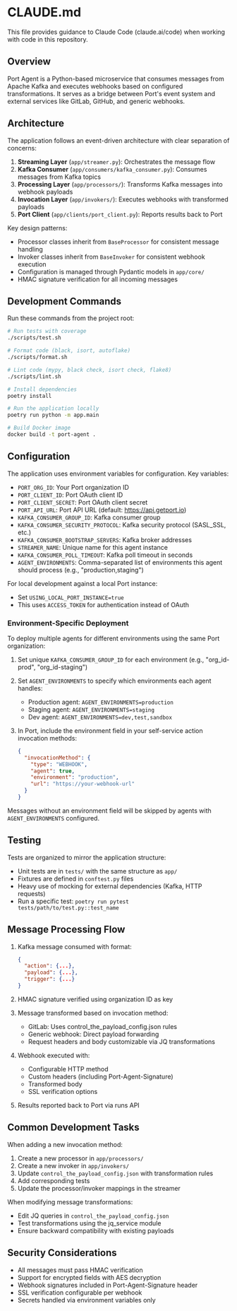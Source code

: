 # CLAUDE.md

This file provides guidance to Claude Code (claude.ai/code) when working with code in this repository.

## Overview

Port Agent is a Python-based microservice that consumes messages from Apache Kafka and executes webhooks based on configured transformations. It serves as a bridge between Port's event system and external services like GitLab, GitHub, and generic webhooks.

## Architecture

The application follows an event-driven architecture with clear separation of concerns:

1. **Streaming Layer** (`app/streamer.py`): Orchestrates the message flow
2. **Kafka Consumer** (`app/consumers/kafka_consumer.py`): Consumes messages from Kafka topics
3. **Processing Layer** (`app/processors/`): Transforms Kafka messages into webhook payloads
4. **Invocation Layer** (`app/invokers/`): Executes webhooks with transformed payloads
5. **Port Client** (`app/clients/port_client.py`): Reports results back to Port

Key design patterns:
- Processor classes inherit from `BaseProcessor` for consistent message handling
- Invoker classes inherit from `BaseInvoker` for consistent webhook execution
- Configuration is managed through Pydantic models in `app/core/`
- HMAC signature verification for all incoming messages

## Development Commands

Run these commands from the project root:

```bash
# Run tests with coverage
./scripts/test.sh

# Format code (black, isort, autoflake)
./scripts/format.sh

# Lint code (mypy, black check, isort check, flake8)
./scripts/lint.sh

# Install dependencies
poetry install

# Run the application locally
poetry run python -m app.main

# Build Docker image
docker build -t port-agent .
```

## Configuration

The application uses environment variables for configuration. Key variables:

- `PORT_ORG_ID`: Your Port organization ID
- `PORT_CLIENT_ID`: Port OAuth client ID  
- `PORT_CLIENT_SECRET`: Port OAuth client secret
- `PORT_API_URL`: Port API URL (default: https://api.getport.io)
- `KAFKA_CONSUMER_GROUP_ID`: Kafka consumer group
- `KAFKA_CONSUMER_SECURITY_PROTOCOL`: Kafka security protocol (SASL_SSL, etc.)
- `KAFKA_CONSUMER_BOOTSTRAP_SERVERS`: Kafka broker addresses
- `STREAMER_NAME`: Unique name for this agent instance
- `KAFKA_CONSUMER_POLL_TIMEOUT`: Kafka poll timeout in seconds
- `AGENT_ENVIRONMENTS`: Comma-separated list of environments this agent should process (e.g., "production,staging")

For local development against a local Port instance:
- Set `USING_LOCAL_PORT_INSTANCE=true`
- This uses `ACCESS_TOKEN` for authentication instead of OAuth

### Environment-Specific Deployment

To deploy multiple agents for different environments using the same Port organization:

1. Set unique `KAFKA_CONSUMER_GROUP_ID` for each environment (e.g., "org_id-prod", "org_id-staging")
2. Set `AGENT_ENVIRONMENTS` to specify which environments each agent handles:
   - Production agent: `AGENT_ENVIRONMENTS=production`
   - Staging agent: `AGENT_ENVIRONMENTS=staging`
   - Dev agent: `AGENT_ENVIRONMENTS=dev,test,sandbox`

3. In Port, include the environment field in your self-service action invocation methods:
   ```json
   {
     "invocationMethod": {
       "type": "WEBHOOK",
       "agent": true,
       "environment": "production",
       "url": "https://your-webhook-url"
     }
   }
   ```

Messages without an environment field will be skipped by agents with `AGENT_ENVIRONMENTS` configured.

## Testing

Tests are organized to mirror the application structure:
- Unit tests are in `tests/` with the same structure as `app/`
- Fixtures are defined in `conftest.py` files
- Heavy use of mocking for external dependencies (Kafka, HTTP requests)
- Run a specific test: `poetry run pytest tests/path/to/test.py::test_name`

## Message Processing Flow

1. Kafka message consumed with format:
   ```json
   {
     "action": {...},
     "payload": {...},
     "trigger": {...}
   }
   ```

2. HMAC signature verified using organization ID as key

3. Message transformed based on invocation method:
   - GitLab: Uses control_the_payload_config.json rules
   - Generic webhook: Direct payload forwarding
   - Request headers and body customizable via JQ transformations

4. Webhook executed with:
   - Configurable HTTP method
   - Custom headers (including Port-Agent-Signature)
   - Transformed body
   - SSL verification options

5. Results reported back to Port via runs API

## Common Development Tasks

When adding a new invocation method:
1. Create a new processor in `app/processors/`
2. Create a new invoker in `app/invokers/`
3. Update `control_the_payload_config.json` with transformation rules
4. Add corresponding tests
5. Update the processor/invoker mappings in the streamer

When modifying message transformations:
- Edit JQ queries in `control_the_payload_config.json`
- Test transformations using the jq_service module
- Ensure backward compatibility with existing payloads

## Security Considerations

- All messages must pass HMAC verification
- Support for encrypted fields with AES decryption
- Webhook signatures included in Port-Agent-Signature header
- SSL verification configurable per webhook
- Secrets handled via environment variables only